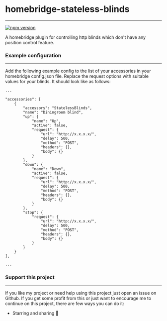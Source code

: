 # homebridge-stateless-blinds
***
[![npm version](https://badge.fury.io/js/homebridge-stateless-blinds.svg)](https://badge.fury.io/js/homebridge-stateless-blinds)

A homebridge plugin for controlling http blinds which don't have any position control feature.


### Example configuration
***

Add the following example config to the list of your accessories in your homebridge config.json file. Replace the request options with suitable values for your blinds.  It should look like as follows:

```
...

"accessories": [
    {
        "accessory": "StatelessBlinds",
        "name": "Diningroom blind",
        "up": {
            "name": "Up",
            "active": false,
            "request": {
                "url": "http://x.x.x.x/",
                "delay": 500,
                "method": "POST",
                "headers": {},
                "body": {}
            }
        },
        "down": {
            "name": "Down",
            "active": false,
            "request": {
                "url": "http://x.x.x.x/",
                "delay": 500,
                "method": "POST",
                "headers": {},
                "body": {}
            }
        },
        "stop": {
            "request": {
                "url": "http://x.x.x.x/",
                "delay": 500,
                "method": "POST",
                "headers": {},
                "body": {}
            }
        }
    }
],

...
```

### Support this project
***
If you like my project or need help using this project just open an issue on Github. If you get some profit from this or just want to encourage me to continue on this project, there are few ways you can do it:

* Starring and sharing 🚀

